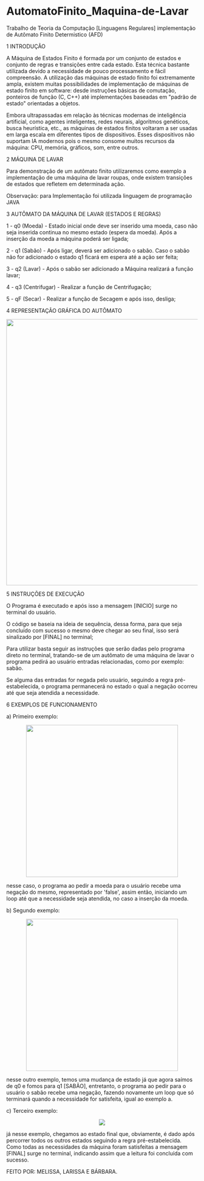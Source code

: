 # AutomatoFinito_Maquina-de-Lavar
Trabalho de Teoria da Computação [Linguagens Regulares] implementação de Autômato Finito Determistico (AFD)


1  INTRODUÇÃO

A Máquina de Estados Finito é formada por um conjunto de estados e conjunto de regras e transições entre cada estado. Esta técnica bastante utilizada  devido a necessidade de pouco processamento e fácil compreensão. A utilização das máquinas de estado finito foi extremamente ampla, existem muitas possibilidades de implementação de máquinas de estado finito em software: desde instruções básicas de comutação, ponteiros de função (C, C++) até implementações baseadas em "padrão de estado" orientadas a objetos.
      
Embora ultrapassadas em relação às técnicas modernas de inteligência artificial, como agentes inteligentes, redes neurais, algoritmos genéticos, busca heurística, etc., as máquinas de estados finitos voltaram a ser usadas em larga escala em diferentes tipos de dispositivos. Esses dispositivos não suportam IA modernos pois o mesmo consome muitos recursos da máquina: CPU, memória, gráficos, som, entre outros. 

2  MÁQUINA DE LAVAR 

Para demonstração de um autômato finito utilizaremos como exemplo a implementação de uma máquina de lavar roupas, onde existem transições de estados que refletem em determinada ação.  

Observação: para Implementação foi utilizada linguagem de programação JAVA

3 AUTÔMATO DA MÁQUINA DE LAVAR (ESTADOS E REGRAS)

1 - q0 (Moeda) - Estado inicial onde deve ser inserido uma moeda, caso não seja inserida  continua no mesmo estado (espera da moeda). Após a inserção da moeda a máquina  poderá ser ligada; 

2 - q1 (Sabão) - Após ligar, deverá ser adicionado o sabão. Caso o sabão não for adicionado o estado q1 ficará em espera até a ação ser feita;

3 - q2 (Lavar) - Após o sabão ser adicionado a Máquina realizará a função lavar;

4 - q3 (Centrifugar) - Realizar a função de Centrifugação; 

5 - qF  (Secar) - Realizar a função de Secagem e após isso, desliga;

4 REPRESENTAÇÃO GRÁFICA DO AUTÔMATO

<div align="center">
<img src="https://user-images.githubusercontent.com/107162134/184997730-6cf997aa-57d7-4704-b95a-26fcdb23734c.jpg" width="700px" />
</div>

5 INSTRUÇÕES DE EXECUÇÃO 

O Programa é executado e após isso a mensagem [INICIO] surge no terminal do usuário.

O código se baseia na ideia de sequência, dessa forma, para que seja concluído com sucesso o mesmo deve chegar ao seu final, isso será sinalizado por [FINAL] no terminal;

Para utilizar basta seguir as instruções que serão dadas pelo programa direto no terminal, tratando-se de um autômato de uma máquina de lavar o programa pedirá ao usuário entradas relacionadas, como por exemplo: sabão.

Se alguma das entradas for negada pelo usuário, seguindo a regra pré-estabelecida, o programa permanecerá no estado o qual a negação ocorreu até que seja atendida a necessidade.

6 EXEMPLOS DE FUNCIONAMENTO 

a) Primeiro exemplo: 

<div align="center">
<img src="https://user-images.githubusercontent.com/107162134/185001498-41766e0d-44c6-408a-96f3-8f30acf19489.png" width="400px" />
</div>

nesse caso, o programa ao pedir a moeda para o usuário recebe uma negação do mesmo, representado por 'false', assim então, iniciando um loop até que a necessidade seja atendida, no caso a inserção da moeda.

b) Segundo exemplo:

<div align="center">
<img src="https://user-images.githubusercontent.com/107162134/185002110-54107b27-1c26-4bb0-b640-7075f1d8eb3c.png" width="400px" />
</div>

nesse outro exemplo, temos uma mudança de estado já que agora saímos de q0 e fomos para q1 [SABÃO], entretanto, o programa ao pedir para o usuário o sabão recebe uma negação, fazendo novamente um loop que só terminará quando a necessidade for satisfeita, igual ao exemplo a.  

c) Terceiro exemplo: 

<div align="center">
<img src="https://user-images.githubusercontent.com/107162134/185002724-d73b6e87-3c7f-4434-bd2d-38fd9e0847b8.png"300px" />
</div>

já nesse exemplo, chegamos ao estado final que, obviamente, é dado após percorrer todos os outros estados seguindo a regra pré-estabelecida. Como todas as necessidades da máquina foram satisfeitas a mensagem [FINAL] surge no terminal, indicando assim que a leitura foi concluída com sucesso.


FEITO POR: MELISSA, LARISSA E BÁRBARA.
